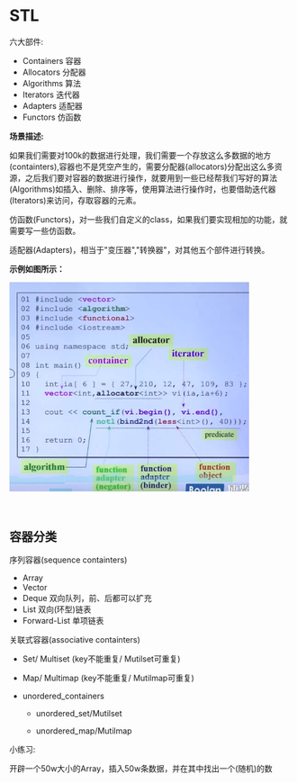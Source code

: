 # STL

六大部件: 

- Containers  容器	
- Allocators  分配器	
- Algorithms  算法
- Iterators  迭代器
- Adapters  适配器
- Functors  仿函数

**场景描述:**

如果我们需要对100k的数据进行处理，我们需要一个存放这么多数据的地方(containters),容器也不是凭空产生的，需要分配器(allocators)分配出这么多资源，之后我们要对容器的数据进行操作，就要用到一些已经帮我们写好的算法(Algorithms)如插入、删除、排序等，使用算法进行操作时，也要借助迭代器(Iterators)来访问，存取容器的元素。

仿函数(Functors)，对一些我们自定义的class，如果我们要实现相加的功能，就需要写一些仿函数。

适配器(Adapters)，相当于"变压器","转换器"，对其他五个部件进行转换。

**示例如图所示：**

<img src="assets\stl_6components.png" style="zoom:67%;" />

​	

## 容器分类

序列容器(sequence containters)

- Array
- Vector 
- Deque 双向队列，前、后都可以扩充
- List 双向(环型)链表
- Forward-List 单项链表

关联式容器(associative containters)

- Set/ Multiset  (key不能重复/ Mutilset可重复)

- Map/ Multimap  (key不能重复/ Mutilmap可重复)

- unordered_containers

  - unordered_set/Mutilset

  - unordered_map/Mutilmap

    

小练习:

开辟一个50w大小的Array，插入50w条数据，并在其中找出一个(随机)的数

```c++


```

